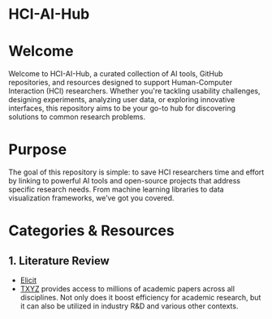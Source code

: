 # HCI-AI-Hub

# Welcome
Welcome to HCI-AI-Hub, a curated collection of AI tools, GitHub repositories, and resources designed to support Human-Computer Interaction (HCI) researchers. Whether you're tackling usability challenges, designing experiments, analyzing user data, or exploring innovative interfaces, this repository aims to be your go-to hub for discovering solutions to common research problems.

# Purpose
The goal of this repository is simple: to save HCI researchers time and effort by linking to powerful AI tools and open-source projects that address specific research needs. From machine learning libraries to data visualization frameworks, we’ve got you covered.

# Categories & Resources

## 1. Literature Review
* [Elicit](https://elicit.com/)
* [TXYZ](https://www.txyz.ai/) provides access to millions of academic papers across all disciplines. Not only does it boost efficiency for academic research, but it can also be utilized in industry R&D and various other contexts.
